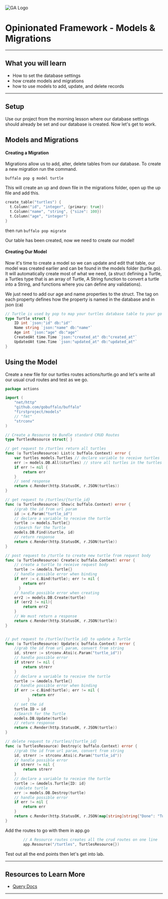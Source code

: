 ![GA Logo](https://upload.wikimedia.org/wikipedia/en/thumb/f/f4/General_Assembly_logo.svg/1280px-General_Assembly_logo.svg.png)

# Opinionated Framework - Models & Migrations

---

## What you will learn

- How to set the database settings
- how create models and migrations
- how to use models to add, update, and delete records

---

## Setup

Use our project from the morning lesson where our database settings should already be set and our database is created. Now let's get to work.

## Models and Migrations

#### Creating a Migration

Migrations allow us to add, alter, delete tables from our database. To create a new migration run the command.

```
buffalo pop g model turtle
```

This will create an up and down file in the migrations folder, open up the up file and add this.

```go
create_table("turtles") {
  t.Column("id", "integer", {primary: true})
  t.Column("name", "string", {"size": 100})
  t.Column("age", "integer")
}
```

then run `buffalo pop migrate`

Our table has been created, now we need to create our model!

#### Creating Our Model

Now it's time to create a model so we can update and edit that table, our model was created earlier and can be found in the models folder (turtle.go). It will automatically create most of what we need, (a struct defining a Turtle, a Turtles type that is an array of Turtle, A String function to convert a turtle into a String, and functions where you can define any validations).

We just need to add our age and name properties to the struct. The tag on each property defines how the property is named in the database and in json (ca)

```go
// Turtle is used by pop to map your turtles database table to your go code.
type Turtle struct {
    ID int `json:"id" db:"id"`
	Name string `json:"name" db:"name"`
	Age int `json:"age" db:"age"`
    CreatedAt time.Time `json:"created_at" db:"created_at"`
    UpdatedAt time.Time `json:"updated_at" db:"updated_at"`
}
```

## Using the Model

Create a new file for our turtles routes actions/turtle.go and let's write all our usual crud routes and test as we go.

```go
package actions

import (
	"net/http"
	"github.com/gobuffalo/buffalo"
	"firstproject/models"
	// "fmt"
	"strconv"
)

// Create a Resource to Bundle standard CRUD Routes
type TurtlesResource struct{ }

// get request to /turtles return all turtles
func (u TurtlesResource) List(c buffalo.Context) error {
	var turtles models.Turtles // declare variable to receive turtles
	err := models.DB.All(&turtles) // store all turtles in the turtles variable
	if err != nil {
		return err
	}
	// send response
	return c.Render(http.StatusOK, r.JSON(turtles))
}

// get request to /turtles/{turtle_id}
func (u TurtlesResource) Show(c buffalo.Context) error {
	//grab the id from url param
	id := c.Param("turtle_id")
	// declare a variable to receive the turtle
	turtle := models.Turtle{}
	//Search for the Turtle
	models.DB.Find(&turtle, id)
	// return response
	return c.Render(http.StatusOK, r.JSON(turtle))
}

// post request to /turtle to create new turtle from request body
func (u TurtlesResource) Create(c buffalo.Context) error {
	// create a turtle to receive request body
	turtle := &models.Turtle{}
	// handle possible error when binding
	if err := c.Bind(turtle); err != nil {
		return err
	  }
	// handle possible error when creating
	err2 := models.DB.Create(turtle)
	if (err2 != nil){
		return err2
	}
	// We must return a response
	return c.Render(http.StatusOK, r.JSON(turtle))
}


// put request to /turtle/{turtle_id} to update a Turtle
func (u TurtlesResource) Update(c buffalo.Context) error {
	//grab the id from url param, convert from string 
	id, strerr := strconv.Atoi(c.Param("turtle_id"))
	// handle possible error
	if strerr != nil {
		return strerr
	}
	// declare a variable to receive the turtle
	turtle := &models.Turtle{}
	// handle possible error when binding
	if err := c.Bind(turtle); err != nil {
			return err
		  }
	// set the id
	turtle.ID = id
	//Search for the Turtle
	models.DB.Update(turtle)
	// return response
	return c.Render(http.StatusOK, r.JSON(turtle))
}

// delete request to /turtles/{turtle_id}
func (u TurtlesResource) Destroy(c buffalo.Context) error {
	//grab the id from url param, convert from string 
	id, strerr := strconv.Atoi(c.Param("turtle_id"))
	// handle possible error
	if strerr != nil {
		return strerr
	}
	// declare a variable to receive the turtle
	turtle := &models.Turtle{ID: id}
	//delete turtle
	err := models.DB.Destroy(turtle)
	// handle possible error
	if err != nil {
		return err
	}
	return c.Render(http.StatusOK, r.JSON(map[string]string{"Done": "Turtle Destroyed"}))
}
```

Add the routes to go with them in app.go

```go
		// A Resource routes creates all the crud routes on one line
		app.Resource("/turtles", TurtlesResource{})
```

Test out all the end points then let's get into lab.

---

## Resources to Learn More
- [Query Docs](https://gobuffalo.io/en/docs/db/querying/)
---
